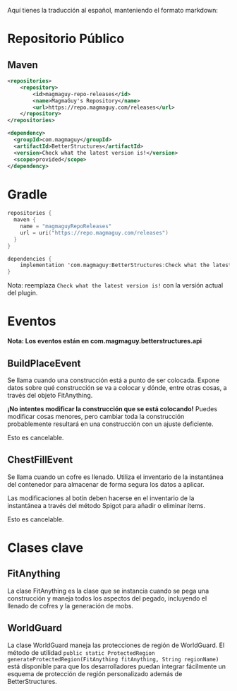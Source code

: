 Aquí tienes la traducción al español, manteniendo el formato markdown:

# Repositorio Público

## Maven
```xml
<repositories>
    <repository>
        <id>magmaguy-repo-releases</id>
        <name>MagmaGuy's Repository</name>
        <url>https://repo.magmaguy.com/releases</url>
    </repository>
</repositories>

<dependency>
  <groupId>com.magmaguy</groupId>
  <artifactId>BetterStructures</artifactId>
  <version>Check what the latest version is!</version>
  <scope>provided</scope>
</dependency>
```

# Gradle
```kt
repositories {
  maven {
    name = "magmaguyRepoReleases"
    url = uri("https://repo.magmaguy.com/releases")
  }
}

dependencies {
    implementation 'com.magmaguy:BetterStructures:Check what the latest version is!'
}
```

Nota: reemplaza `Check what the latest version is!` con la versión actual del plugin.

# Eventos

**Nota: Los eventos están en com.magmaguy.betterstructures.api**

## BuildPlaceEvent

Se llama cuando una construcción está a punto de ser colocada. Expone datos sobre qué construcción se va a colocar y dónde, entre otras cosas, a través del objeto FitAnything.

**¡No intentes modificar la construcción que se está colocando!** Puedes modificar cosas menores, pero cambiar toda la construcción probablemente resultará en una construcción con un ajuste deficiente.

Esto es cancelable.

## ChestFillEvent

Se llama cuando un cofre es llenado. Utiliza el inventario de la instantánea del contenedor para almacenar de forma segura los datos a aplicar.

Las modificaciones al botín deben hacerse en el inventario de la instantánea a través del método Spigot para añadir o eliminar ítems.

Esto es cancelable.

# Clases clave

## FitAnything

La clase FitAnything es la clase que se instancia cuando se pega una construcción y maneja todos los aspectos del pegado, incluyendo el llenado de cofres y la generación de mobs.

## WorldGuard

La clase WorldGuard maneja las protecciones de región de WorldGuard. El método de utilidad `public static ProtectedRegion generateProtectedRegion(FitAnything fitAnything, String regionName)` está disponible para que los desarrolladores puedan integrar fácilmente un esquema de protección de región personalizado además de BetterStructures.